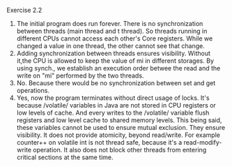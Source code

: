 Exercise 2.2

1. The initial program does run forever. There is no synchronization between threads (main thread and t thread). So threads running in different CPUs cannot access each other's Core registers. While we changed a value in one thread, the other cannot see that change.
2. Adding synchronization between threads ensures visibility. Without it,the CPU is allowed to keep the value of mi in different storages. By using synch., we establish an execution order betwee the read and the write on "mi" performed by the two threads.
3. No. Because there would be no synchronization between set and get operations.
4. Yes, now the program terminates without direct usage of locks. It's because /volatile/ variables in Java are not stored in CPU registers or low levels of cache. And every writes to the /volatile/ variable flush registers and low level cache to shared memory levels. This being said, these variables cannot be used to ensure mutual exclusion. They ensure visibility.
It does not provide atomicity, beyond read/write. For example counter++ on volatile int is not thread safe, because it's a read-modify-write operation. It also does not block other threads from entering critical sections at the same time.